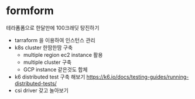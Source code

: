 # formform
테라폼폼으로 한달만에 100크래딧 탕진하기

- tarraform 을 이용하여 인스턴스 관리
- k8s cluster 한땀한땀 구축
  - multiple region ec2 instance 활용
  - multiple cluster 구축
  - GCP instance 같은것도 합체
- k6 distributed test 구축 해보기 https://k6.io/docs/testing-guides/running-distributed-tests/
- csi driver 갖고 놀아보기
